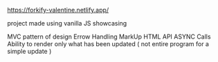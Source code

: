 https://forkify-valentine.netlify.app/

project made using vanilla JS showcasing 

MVC pattern of design
Errow Handling
MarkUp HTML
API ASYNC Calls
Ability to render only what has been updated ( not entire program for a simple update )
